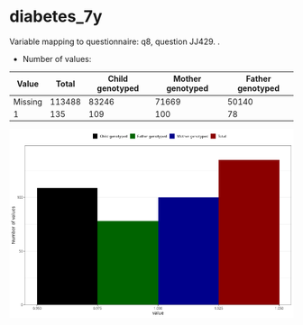 # diabetes_7y
Variable mapping to questionnaire: q8, question JJ429.
.
- Number of values:

| Value | Total | Child genotyped | Mother genotyped | Father genotyped |
| ----- | ----- | --------------- | ---------------- | ---------------- |
| Missing | 113488 | 83246 | 71669 | 50140 |
| 1 | 135 | 109 | 100 |78 |



![](diabetes_7y_n.png)



